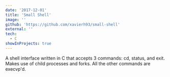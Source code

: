 ```yaml
---
date: '2017-12-01'
title: 'Small Shell'
image: ''
github: 'https://github.com/xavierh93/small-shell'
external: ''
tech:
  - C
showInProjects: true
---
```


A shell interface written in C that accepts 3 commands: cd, status, and exit. Makes use of child processes and forks. All the other commands are execvp'd.
